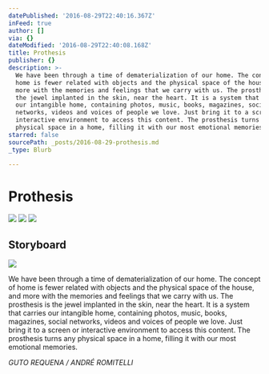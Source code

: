 ```yaml
---
datePublished: '2016-08-29T22:40:16.367Z'
inFeed: true
author: []
via: {}
dateModified: '2016-08-29T22:40:08.168Z'
title: Prothesis
publisher: {}
description: >-
  We have been through a time of dematerialization of our home. The concept of
  home is fewer related with objects and the physical space of the house, and
  more with the memories and feelings that we carry with us. The prosthesis is
  the jewel implanted in the skin, near the heart. It is a system that carries
  our intangible home, containing photos, music, books, magazines, social
  networks, videos and voices of people we love. Just bring it to a screen or
  interactive environment to access this content. The prosthesis turns any
  physical space in a home, filling it with our most emotional memories.
starred: false
sourcePath: _posts/2016-08-29-prothesis.md
_type: Blurb

---
```

# Prothesis
![](https://imgflo.herokuapp.com/graph/2b2431f8e7ba7b0/8f34762214fda312c2aa531035c739ea/croprotate.png?cropheight=768&cropwidth=945&degrees=0&input=https%3A%2F%2Fthe-grid-user-content.s3-us-west-2.amazonaws.com%2F9fed074d-1882-43bd-8255-1230615c8dca.png&x=45&y=0)
![](https://the-grid-user-content.s3-us-west-2.amazonaws.com/e5604ba2-6864-4a15-ba54-0f40a3d873a3.png)
![](https://imgflo.herokuapp.com/graph/2b2431f8e7ba7b0/b3d82d7f7a9a365fd742aa85066c863c/croprotate.png?cropheight=567&cropwidth=991&degrees=0&input=https%3A%2F%2Fthe-grid-user-content.s3-us-west-2.amazonaws.com%2F7ec43ebf-22ca-4a7c-a897-35c08c6b9ebd.png&x=15&y=0)

## Storyboard
![](https://the-grid-user-content.s3-us-west-2.amazonaws.com/b5f175f1-efc7-4912-921c-34aadde67f7d.jpg)

We have been through a time of dematerialization of our home. The concept of home is fewer related with objects and the physical space of the house, and more with the memories and feelings that we carry with us. The prosthesis is the jewel implanted in the skin, near the heart. It is a system that carries our intangible home, containing photos, music, books, magazines, social networks, videos and voices of people we love. Just bring it to a screen or interactive environment to access this content. The prosthesis turns any physical space in a home, filling it with our most emotional memories.

_GUTO REQUENA / ANDRÉ ROMITELLI_